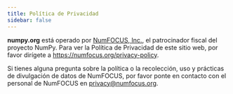 ```yaml
---
title: Política de Privacidad
sidebar: false
---
```


**numpy.org** está operado por [NumFOCUS, Inc.](https://numfocus.org), el patrocinador fiscal del proyecto NumPy. Para ver la Política de Privacidad de este sitio web, por favor dirígete a https://numfocus.org/privacy-policy.

Si tienes alguna pregunta sobre la política o la recolección, uso y prácticas de divulgación de datos de NumFOCUS, por favor ponte en contacto con el personal de NumFOCUS en privacy@numfocus.org.
